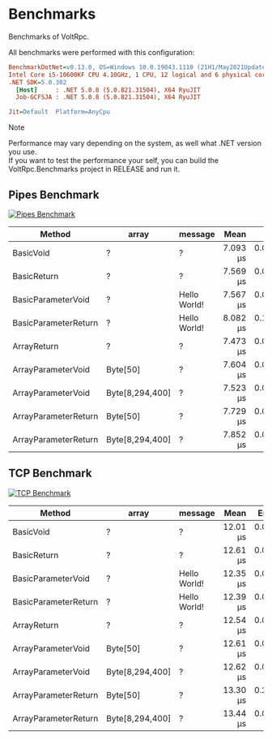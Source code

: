 # Benchmarks

Benchmarks of VoltRpc.

All benchmarks were performed with this configuration:
``` ini
BenchmarkDotNet=v0.13.0, OS=Windows 10.0.19043.1110 (21H1/May2021Update)
Intel Core i5-10600KF CPU 4.10GHz, 1 CPU, 12 logical and 6 physical cores
.NET SDK=5.0.302
  [Host]     : .NET 5.0.8 (5.0.821.31504), X64 RyuJIT
  Job-GCFSJA : .NET 5.0.8 (5.0.821.31504), X64 RyuJIT

Jit=Default  Platform=AnyCpu  
```

> [!NOTE]
> Performance may vary depending on the system, as well what .NET version you use. <br>
> If you want to test the performance your self, you can build the VoltRpc.Benchmarks project in RELEASE and run it.

## Pipes Benchmark

[![Pipes Benchmark](~/images/benchmarks/PipesBenchmark.png)](~/images/benchmarks/PipesBenchmark.png)

|               Method | array         |      message |     Mean |     Error |    StdDev |
|--------------------- |-------------- |------------- |---------:|----------:|----------:|
|            BasicVoid |     ?         |            ? | 7.093 μs | 0.0721 μs | 0.0602 μs |
|          BasicReturn |     ?         |            ? | 7.569 μs | 0.0902 μs | 0.0753 μs |
|   BasicParameterVoid |     ?         | Hello World! | 7.567 μs | 0.0560 μs | 0.0496 μs |
| BasicParameterReturn |     ?         | Hello World! | 8.082 μs | 0.1501 μs | 0.1787 μs |
|          ArrayReturn |     ?         |            ? | 7.473 μs | 0.0374 μs | 0.0312 μs |
|   ArrayParameterVoid |Byte[50]       |            ? | 7.604 μs | 0.0270 μs | 0.0240 μs |
|   ArrayParameterVoid |Byte[8,294,400]|            ? | 7.523 μs | 0.0901 μs | 0.0752 μs |
| ArrayParameterReturn |Byte[50]       |            ? | 7.729 μs | 0.0751 μs | 0.0666 μs |
| ArrayParameterReturn |Byte[8,294,400]|            ? | 7.852 μs | 0.0625 μs | 0.0585 μs |

## TCP Benchmark

[![TCP Benchmark](~/images/benchmarks/TCPBenchmark.png)](~/images/benchmarks/TCPBenchmark.png)

|               Method | array         |      message |     Mean |     Error |    StdDev |
|--------------------- |-------------- |------------- |---------:|----------:|----------:|
|            BasicVoid |     ?         |            ? | 12.01 μs | 0.072 μs  | 0.067 μs  |
|          BasicReturn |     ?         |            ? | 12.61 μs | 0.065 μs  | 0.061 μs  |
|   BasicParameterVoid |     ?         | Hello World! | 12.35 μs | 0.053 μs  | 0.050 μs  |
| BasicParameterReturn |     ?         | Hello World! | 12.39 μs | 0.066 μs  | 0.062 μs  |
|          ArrayReturn |     ?         |            ? | 12.54 μs | 0.048 μs  | 0.040 μs  |
|   ArrayParameterVoid |Byte[50]       |            ? | 12.61 μs | 0.062 μs  | 0.058 μs  |
|   ArrayParameterVoid |Byte[8,294,400]|            ? | 12.62 μs | 0.087 μs  | 0.082 μs  |
| ArrayParameterReturn |Byte[50]       |            ? | 13.30 μs | 0.265 μs  | 0.248 μs  |
| ArrayParameterReturn |Byte[8,294,400]|            ? | 13.44 μs | 0.084 μs  | 0.079 μs  |
